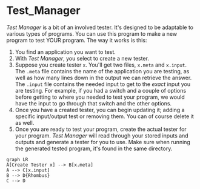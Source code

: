 # Test_Manager

*Test Manager* is a bit of an involved tester. It's designed to be adaptable to various types of programs. You can use this program to make a new program to test YOUR program. The way it works is this:

1. You find an application you want to test.
2. With *Test Manager*, you select to create a new tester.
3. Suppose you create tester `x`. You'll get two files, `x.meta` and `x.input`. The `.meta` file contains the name of the application you are testing, as well as how many lines down in the output we can retrieve the answer. The `.input` file contains the needed input to get to the *exact* input you are testing. For example, if you had a switch and a couple of options before getting to where you needed to test your program, we would have the input to go through that switch and the other options.
4. Once you have a created tester, you can begin updating it; adding a specific input/output test or removing them. You can of course delete it as well.
5. Once you are ready to test your program, create the actual tester for your program. *Test Manager* will read through your stored inputs and outputs and generate a tester for you to use. Make sure when running the generated tested program, it's found in the same directory.

```mermaid
graph LR
A[Create Tester x] --> B[x.meta]
A --> C[x.input]
B --> D{Rhombus}
C --> D
```
